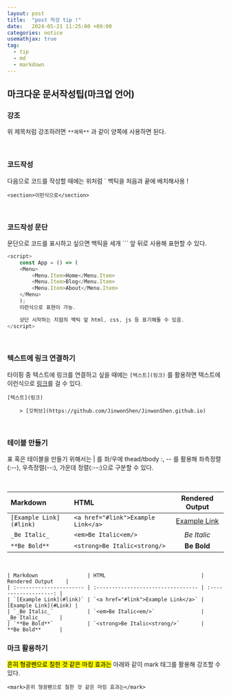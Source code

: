 ```yaml
---
layout: post
title:  "post 작성 tip !"
date:   2024-05-21 11:25:00 +09:00
categories: notice
usemathjax: true
tag:
  - tip
  - md
  - markdown
---
```


## 마크다운 문서작성팁(마크업 언어)

### 강조

위 제목처럼 강조하려면 `**제목**` 과 같이 양쪽에 사용하면 된다.

<br>

### 코드작성

다음으로 코드를 작성할 때에는 위처럼 ` 백틱을 처음과 끝에 배치해사용 !

`<section>이런식으로</section>`

<br>

### 코드작성 문단

문단으로 코드를 표시하고 싶으면 백틱을 세개 ``` 앞 뒤로 사용해 표현할 수 있다.


```js
<script>
    const App = () => (
    <Menu>
        <Menu.Item>Home</Menu.Item>
        <Menu.Item>Blog</Menu.Item>
        <Menu.Item>About</Menu.Item>
    </Menu>
    );
    이런식으로 표현이 가능.

    상단 시작하는 지점의 백틱 앞 html, css, js 등 표기해둘 수 있음.
</script>
```

<br>

### 텍스트에 링크 연결하기

타이핑 중 텍스트에 링크를 연결하고 싶을 때에는 `[텍스트](링크)` 를 활용하면 텍스트에 이런식으로 [링크](https://github.com/JinwonShen/JinwonShen.github.io)를 걸 수 있다.

```
[텍스트](링크)

    > [깃허브](https://github.com/JinwonShen/JinwonShen.github.io)
```

<br> 

### 테이블 만들기

표 혹은 테이블을 만들기 위해서는 | 를 좌/우에 thead/tbody :, -- 를 활용해 좌측정렬(:--), 우측정렬(--:), 가운데 정렬(:--:)으로 구분할 수 있다.

<br>

| Markdown                | HTML                               |    Rendered Output    |
| :---------------------- | :--------------------------------- | :-------------------: |
| `[Example Link](#link)` | `<a href="#link">Example Link</a>` | [Example Link](#Link) |
| `_Be Italic_`           | `<em>Be Italic<em/>`               |      _Be Italic_      |
| `**Be Bold**`           | `<strong>Be Italic<strong/>`       |      **Be Bold**      |

<br>

```
| Markdown                | HTML                               |    Rendered Output    |
| :---------------------- | :--------------------------------- | :-------------------: |
| `[Example Link](#link)` | `<a href="#link">Example Link</a>` | [Example Link](#Link) |
| `_Be Italic_`           | `<em>Be Italic<em/>`               |      _Be Italic_      |
| `**Be Bold**`           | `<strong>Be Italic<strong/>`       |      **Be Bold**      |
```

### 마크 활용하기

<mark>흔히 형광펜으로 칠한 것 같은 마킹 효과는</mark> 아래와 같이 mark 태그를 활용해 강조할 수 있다.

```
<mark>흔히 형광펜으로 칠한 것 같은 마킹 효과는</mark>
```


